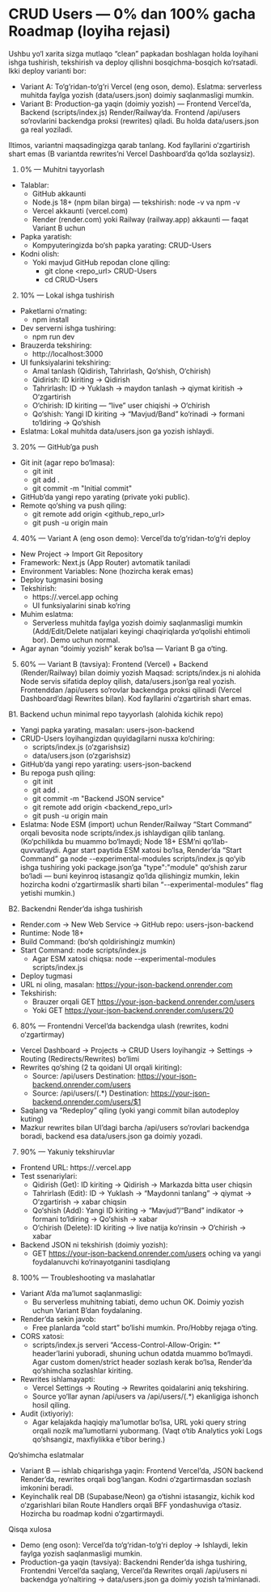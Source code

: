 # CRUD Users — 0% dan 100% gacha Roadmap (loyiha rejasi)

Ushbu yo‘l xarita sizga mutlaqo “clean” papkadan boshlagan holda loyihani ishga tushirish, tekshirish va deploy qilishni bosqichma-bosqich ko‘rsatadi. Ikki deploy varianti bor:
- Variant A: To‘g‘ridan-to‘g‘ri Vercel (eng oson, demo). Eslatma: serverless muhitda faylga yozish (data/users.json) doimiy saqlanmasligi mumkin.
- Variant B: Production-ga yaqin (doimiy yozish) — Frontend Vercel’da, Backend (scripts/index.js) Render/Railway’da. Frontend /api/users so‘rovlarini backendga proksi (rewrites) qiladi. Bu holda data/users.json ga real yoziladi.

Iltimos, variantni maqsadingizga qarab tanlang. Kod fayllarini o‘zgartirish shart emas (B variantda rewrites’ni Vercel Dashboard’da qo‘lda sozlaysiz).


01) 0% — Muhitni tayyorlash
- Talablar:
  - GitHub akkaunti
  - Node.js 18+ (npm bilan birga) — tekshirish: node -v va npm -v
  - Vercel akkaunti (vercel.com)
  - Render (render.com) yoki Railway (railway.app) akkaunti — faqat Variant B uchun
- Papka yaratish:
  - Kompyuteringizda bo‘sh papka yarating: CRUD-Users
- Kodni olish:
  - Yoki mavjud GitHub repodan clone qiling:
    - git clone <repo_url> CRUD-Users
    - cd CRUD-Users


02) 10% — Lokal ishga tushirish
- Paketlarni o‘rnating:
  - npm install
- Dev serverni ishga tushiring:
  - npm run dev
- Brauzerda tekshiring:
  - http://localhost:3000
- UI funksiyalarini tekshiring:
  - Amal tanlash (Qidirish, Tahrirlash, Qo‘shish, O‘chirish)
  - Qidirish: ID kiriting → Qidirish
  - Tahrirlash: ID → Yuklash → maydon tanlash → qiymat kiritish → O‘zgartirish
  - O‘chirish: ID kiriting — “live” user chiqishi → O‘chirish
  - Qo‘shish: Yangi ID kiriting → “Mavjud/Band” ko‘rinadi → formani to‘ldiring → Qo‘shish
- Eslatma: Lokal muhitda data/users.json ga yozish ishlaydi.


03) 20% — GitHub’ga push
- Git init (agar repo bo‘lmasa):
  - git init
  - git add .
  - git commit -m "Initial commit"
- GitHub’da yangi repo yarating (private yoki public).
- Remote qo‘shing va push qiling:
  - git remote add origin <github_repo_url>
  - git push -u origin main


04) 40% — Variant A (eng oson demo): Vercel’da to‘g‘ridan-to‘g‘ri deploy
- New Project → Import Git Repository
- Framework: Next.js (App Router) avtomatik taniladi
- Environment Variables: None (hozircha kerak emas)
- Deploy tugmasini bosing
- Tekshirish:
  - https://<project-name>.vercel.app oching
  - UI funksiyalarini sinab ko‘ring
- Muhim eslatma:
  - Serverless muhitda faylga yozish doimiy saqlanmasligi mumkin (Add/Edit/Delete natijalari keyingi chaqiriqlarda yo‘qolishi ehtimoli bor). Demo uchun normal.
- Agar aynan “doimiy yozish” kerak bo‘lsa — Variant B ga o‘ting.


05) 60% — Variant B (tavsiya): Frontend (Vercel) + Backend (Render/Railway) bilan doimiy yozish
Maqsad: scripts/index.js ni alohida Node servis sifatida deploy qilish, data/users.json’ga real yozish. Frontenddan /api/users so‘rovlar backendga proksi qilinadi (Vercel Dashboard’dagi Rewrites bilan). Kod fayllarini o‘zgartirish shart emas.

B1. Backend uchun minimal repo tayyorlash (alohida kichik repo)
- Yangi papka yarating, masalan: users-json-backend
- CRUD-Users loyihangizdan quyidagilarni nusxa ko‘chiring:
  - scripts/index.js (o‘zgarishsiz)
  - data/users.json (o‘zgarishsiz)
- GitHub’da yangi repo yarating: users-json-backend
- Bu repoga push qiling:
  - git init
  - git add .
  - git commit -m "Backend JSON service"
  - git remote add origin <backend_repo_url>
  - git push -u origin main
- Eslatma: Node ESM (import) uchun Render/Railway “Start Command” orqali bevosita node scripts/index.js ishlaydigan qilib tanlang. (Ko‘pchilikda bu muammo bo‘lmaydi; Node 18+ ESM’ni qo‘llab-quvvatlaydi. Agar start paytida ESM xatosi bo‘lsa, Render’da “Start Command” ga node --experimental-modules scripts/index.js qo‘yib ishga tushiring yoki package.json’ga "type":"module" qo‘shish zarur bo‘ladi — buni keyinroq istasangiz qo‘lda qilishingiz mumkin, lekin hozircha kodni o‘zgartirmaslik sharti bilan “--experimental-modules” flag yetishi mumkin.)

B2. Backendni Render’da ishga tushirish
- Render.com → New Web Service → GitHub repo: users-json-backend
- Runtime: Node 18+
- Build Command: (bo‘sh qoldirishingiz mumkin)
- Start Command: node scripts/index.js
  - Agar ESM xatosi chiqsa: node --experimental-modules scripts/index.js
- Deploy tugmasi
- URL ni oling, masalan: https://your-json-backend.onrender.com
- Tekshirish:
  - Brauzer orqali GET https://your-json-backend.onrender.com/users
  - Yoki GET https://your-json-backend.onrender.com/users/20


06) 80% — Frontendni Vercel’da backendga ulash (rewrites, kodni o‘zgartirmay)
- Vercel Dashboard → Projects → CRUD Users loyihangiz → Settings → Routing (Redirects/Rewrites) bo‘limi
- Rewrites qo‘shing (2 ta qoidani UI orqali kiriting):
  - Source: /api/users
    Destination: https://your-json-backend.onrender.com/users
  - Source: /api/users/(.*)
    Destination: https://your-json-backend.onrender.com/users/$1
- Saqlang va “Redeploy” qiling (yoki yangi commit bilan autodeploy kuting)
- Mazkur rewrites bilan UI’dagi barcha /api/users so‘rovlari backendga boradi, backend esa data/users.json ga doimiy yozadi.


07) 90% — Yakuniy tekshiruvlar
- Frontend URL: https://<project-name>.vercel.app
- Test ssenariylari:
  - Qidirish (Get): ID kiriting → Qidirish → Markazda bitta user chiqsin
  - Tahrirlash (Edit): ID → Yuklash → “Maydonni tanlang” → qiymat → O‘zgartirish → xabar chiqsin
  - Qo‘shish (Add): Yangi ID kiriting → “Mavjud”/“Band” indikator → formani to‘ldiring → Qo‘shish → xabar
  - O‘chirish (Delete): ID kiriting → live natija ko‘rinsin → O‘chirish → xabar
- Backend JSON ni tekshirish (doimiy yozish):
  - GET https://your-json-backend.onrender.com/users oching va yangi foydalanuvchi ko‘rinayotganini tasdiqlang


08) 100% — Troubleshooting va maslahatlar
- Variant A’da ma’lumot saqlanmasligi:
  - Bu serverless muhitning tabiati, demo uchun OK. Doimiy yozish uchun Variant B’dan foydalaning.
- Render’da sekin javob:
  - Free planlarda “cold start” bo‘lishi mumkin. Pro/Hobby rejaga o‘ting.
- CORS xatosi:
  - scripts/index.js serveri “Access-Control-Allow-Origin: *” header’larini yuboradi, shuning uchun odatda muammo bo‘lmaydi. Agar custom domen/strict header sozlash kerak bo‘lsa, Render’da qo‘shimcha sozlashlar kiriting.
- Rewrites ishlamayapti:
  - Vercel Settings → Routing → Rewrites qoidalarini aniq tekshiring.
  - Source yo‘llar aynan /api/users va /api/users/(.*) ekanligiga ishonch hosil qiling.
- Audit (ixtiyoriy):
  - Agar kelajakda haqiqiy ma’lumotlar bo‘lsa, URL yoki query string orqali nozik ma’lumotlarni yubormang. (Vaqt o‘tib Analytics yoki Logs qo‘shsangiz, maxfiylikka e’tibor bering.)


Qo‘shimcha eslatmalar
- Variant B — ishlab chiqarishga yaqin: Frontend Vercel’da, JSON backend Render’da, rewrites orqali bog‘langan. Kodni o‘zgartirmasdan sozlash imkonini beradi.
- Keyinchalik real DB (Supabase/Neon) ga o‘tishni istasangiz, kichik kod o‘zgarishlari bilan Route Handlers orqali BFF yondashuviga o‘tasiz. Hozircha bu roadmap kodni o‘zgartirmaydi.


Qisqa xulosa
- Demo (eng oson): Vercel’da to‘g‘ridan-to‘g‘ri deploy → Ishlaydi, lekin faylga yozish saqlanmasligi mumkin.
- Production-ga yaqin (tavsiya): Backendni Render’da ishga tushiring, Frontendni Vercel’da saqlang, Vercel’da Rewrites orqali /api/users ni backendga yo‘naltiring → data/users.json ga doimiy yozish ta’minlanadi.
```
